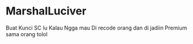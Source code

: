 # MarshalLuciver
Buat Kunci SC lu Kalau Ngga mau Di recode orang dan di jadiin Premium sama orang tolol
